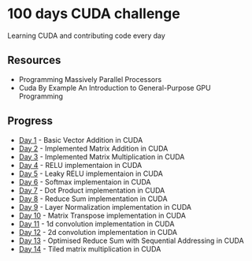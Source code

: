 # 100 days CUDA challenge
Learning CUDA and contributing code every day

## Resources
- Programming Massively Parallel Processors
- Cuda By Example An Introduction to General-Purpose GPU Programming

## Progress
- [Day 1](./day_01/) - Basic Vector Addition in CUDA
- [Day 2](./day_02/) - Implemented Matrix Addition in CUDA
- [Day 3](./day_03/) - Implemented Matrix Multiplication in CUDA
- [Day 4](./day_04/) - RELU implementaion in CUDA
- [Day 5](./day_05/) - Leaky RELU implementaion in CUDA
- [Day 6](./day_06/) - Softmax implementaion in CUDA
- [Day 7](./day_07/) - Dot Product implementation in CUDA
- [Day 8](./day_08/) - Reduce Sum implementation in CUDA
- [Day 9](./day_09/) - Layer Normalization implementation in CUDA
- [Day 10](./day_10/) - Matrix Transpose implementation in CUDA
- [Day 11](./day_11/) - 1d convolution implementation in CUDA
- [Day 12](./day_12/) - 2d convolution implementation in CUDA
- [Day 13](./day_13/) - Optimised Reduce Sum with Sequential Addressing in CUDA
- [Day 14](./day_14/) - Tiled matrix multiplication in CUDA